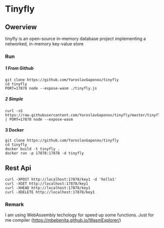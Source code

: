 Tinyfly
========

## Owerview
tinyfly is an open-source in-memory database project implementing a networked, in-memory key-value store

### Run

##### 1 From Github
```output
git clone https://github.com/YaroslavGaponov/tinyfly
cd tinyfly
PORT=17878 node --expose-wasm ./tinyfly.js 
```

##### 2 Simple
```output
curl -sS https://raw.githubusercontent.com/YaroslavGaponov/tinyfly/master/tinyfly.js | PORT=17878 node --expose-wasm
```

#### 3 Docker
````output
git clone https://github.com/YaroslavGaponov/tinyfly
cd tinyfly
docker build -t tinyfly .
docker run -p 17878:17878 -d tinyfly
````

## Rest Api

```output
curl -XPOST http://localhost:17878/key1 -d 'hello1'
curl -XGET http://localhost:17878/key1
curl -XHEAD http://localhost:17878/key1
curl -XDELETE http://localhost:17878/key1
```

### Remark
I am using WebAssembly techology for speed up some functions. Just for me compiler (https://mbebenita.github.io/WasmExplorer/)
